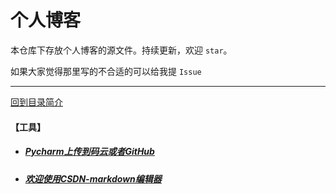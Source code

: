 # 个人博客

本仓库下存放个人博客的源文件。持续更新，欢迎 `star`。

如果大家觉得那里写的不合适的可以给我提 `Issue`

---

[回到目录简介](../README.md#目录简介)


#### 【工具】

- ##### [Pycharm上传到码云或者GitHub](../tools/Pycharm上传到码云或者GitHub.md)  
- ##### [欢迎使用CSDN-markdown编辑器](../tools/欢迎使用CSDN-markdown编辑器.md)
